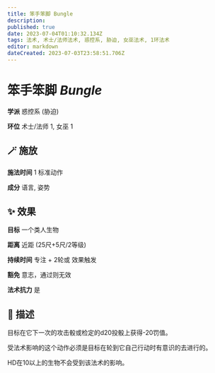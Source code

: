 ```yaml
---
title: 笨手笨脚 Bungle
description: 
published: true
date: 2023-07-04T01:10:32.134Z
tags: 法术, 术士/法师法术, 惑控系, 胁迫, 女巫法术, 1环法术
editor: markdown
dateCreated: 2023-07-03T23:58:51.706Z
---
```


# **笨手笨脚** *Bungle*

**学派** 惑控系 (胁迫) 

**环位** 术士/法师 1, 女巫 1

## 🪄 施放

**施法时间** 1 标准动作

**成分** 语言, 姿势

## ✨ 效果 

**目标** 一个类人生物 

**距离** 近距 (25尺+5尺/2等级)  

**持续时间** 专注 + 2轮或 效果触发 

**豁免** 意志，通过则无效

**法术抗力** 是

## 📖 描述

目标在它下一次的攻击骰或检定的d20投骰上获得-20罚值。

受法术影响的这个动作必须是目标在轮到它自己行动时有意识的去进行的。

HD在10以上的生物不会受到该法术的影响。
    